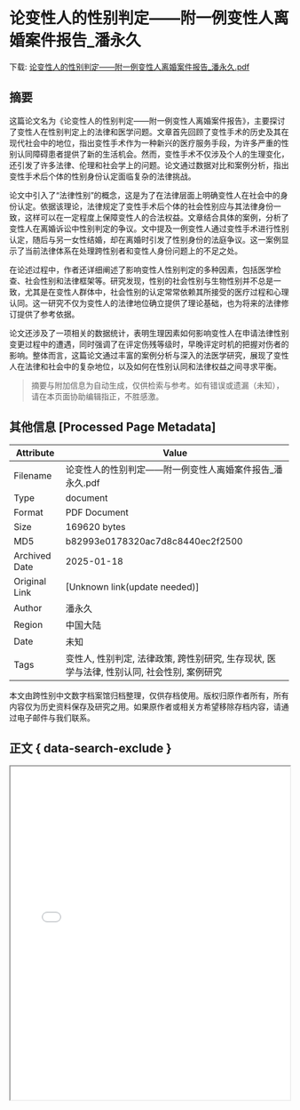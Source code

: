 # 论变性人的性别判定——附一例变性人离婚案件报告_潘永久

<!-- tcd_download_link -->
下载: <a href="../论变性人的性别判定——附一例变性人离婚案件报告_潘永久.pdf" download>论变性人的性别判定——附一例变性人离婚案件报告_潘永久.pdf</a>
<!-- tcd_download_link_end -->

## 摘要

<!-- tcd_abstract -->
这篇论文名为《论变性人的性别判定——附一例变性人离婚案件报告》，主要探讨了变性人在性别判定上的法律和医学问题。文章首先回顾了变性手术的历史及其在现代社会中的地位，指出变性手术作为一种新兴的医疗服务手段，为许多严重的性别认同障碍患者提供了新的生活机会。然而，变性手术不仅涉及个人的生理变化，还引发了许多法律、伦理和社会学上的问题。论文通过数据对比和案例分析，指出变性手术后个体的性别身份认定面临复杂的法律挑战。  

论文中引入了“法律性别”的概念，这是为了在法律层面上明确变性人在社会中的身份认定。依据该理论，法律规定了变性手术后个体的社会性别应与其法律身份一致，这样可以在一定程度上保障变性人的合法权益。文章结合具体的案例，分析了变性人在离婚诉讼中性别判定的争议。文中提及一例变性人通过变性手术进行性别认定，随后与另一女性结婚，却在离婚时引发了性别身份的法庭争议。这一案例显示了当前法律体系在处理跨性别者和变性人身份问题上的不足之处。  

在论述过程中，作者还详细阐述了影响变性人性别判定的多种因素，包括医学检查、社会性别和法律框架等。研究发现，性别的社会性别与生物性别并不总是一致，尤其是在变性人群体中，社会性别的认定常常依赖其所接受的医疗过程和心理认同。这一研究不仅为变性人的法律地位确立提供了理论基础，也为将来的法律修订提供了参考依据。  

论文还涉及了一项相关的数据统计，表明生理因素如何影响变性人在申请法律性别变更过程中的遭遇，同时强调了在评定伤残等级时，早晚评定时机的把握对伤者的影响。整体而言，这篇论文通过丰富的案例分析与深入的法医学研究，展现了变性人在法律和社会中的复杂地位，以及如何在性别认同和法律权益之间寻求平衡。

<!-- tcd_abstract_end -->

> 摘要与附加信息为自动生成，仅供检索与参考。如有错误或遗漏（未知），请在本页面协助编辑指正，不胜感激。

## 其他信息 [Processed Page Metadata]

| Attribute       | Value                                  |
|-----------------|----------------------------------------|
| Filename        | 论变性人的性别判定——附一例变性人离婚案件报告_潘永久.pdf                             |
| Type            | document                                 |
| Format          | PDF Document                               |
| Size            | 169620 bytes                           |
| MD5             | b82993e0178320ac7d8c8440ec2f2500                                  |
| Archived Date   | 2025-01-18                             |
| Original Link   | [Unknown link(update needed)]                         |
| Author          | 潘永久                               |
 | Region          | 中国大陆                               |
| Date            | 未知                                 |
| Tags            | 变性人, 性别判定, 法律政策, 跨性别研究, 生存现状, 医学与法律, 性别认同, 社会性别, 案例研究                                 |

本文由跨性别中文数字档案馆归档整理，仅供存档使用。版权归原作者所有，所有内容仅为历史资料保存及研究之用。如果原作者或相关方希望移除存档内容，请通过电子邮件与我们联系。

## 正文 { data-search-exclude }

<!-- tcd_main_text -->
<iframe src="../论变性人的性别判定——附一例变性人离婚案件报告_潘永久.pdf" width="100%" height="600px">
    <p>无法显示PDF，请下载查看。</p>
</iframe>
<!-- tcd_main_text_end -->

